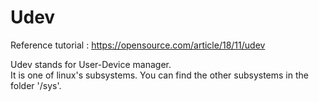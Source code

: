 # Udev

Reference tutorial : https://opensource.com/article/18/11/udev

Udev stands for User-Device manager.  
It is one of linux's subsystems. You can find the other subsystems in the folder '/sys'.    

<!-- [undone: write a tutorial on udev]  
to remember : 
  - monitoring with 'udevadm monitor'. Looking out for verbs/actions associated with device. What is the order of events when device_event happens?
  - listing the available devices : lsusb, lsblk, lshw, 
  - Reading output from lsusb.
  - Reading output from lsblk.
  - Getting all associated attributes associated to a specific device and its parents, so as to get the right attributes to reference when writing rules
  - Writing rules.
  - Reloading rules
  - Logging -->